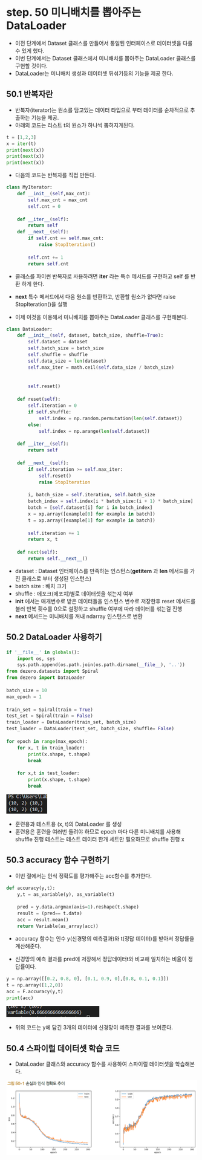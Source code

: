 # step. 50 미니배치를 뽑아주는 DataLoader

- 이전 단계에서 Dataset 클래스를 만들어서 통일된 인터페이스로 데이터셋을 다룰수 있게 했다.
- 이번 단계에서는 Dataset 클래스에서 미니배치를 뽑아주는 DataLoader 클래스를 구현할 것이다.
- DataLoader는 미니배치 생성과 데이터셋 뒤섞기등의 기능을 제공 한다.

## 50.1 반복자란

- 반복자(iterator)는 원소를 담고있는 데이터 타입으로 부터 데이터를 순차적으로 추출하는 기능을 제공.
- 아래의 코드는 리스트 t의 원소가 하나씩 뽑혀지게된다.
```python
t = [1,2,3]
x = iter(t)
print(next(x))
print(next(x))
print(next(x))
```

- 다음의 코드는 반복자를 직접 만든다.
```python
class MyIterator:
    def __init__(self,max_cnt):
        self.max_cnt = max_cnt
        self.cnt = 0

    def __iter__(self):
        return self
    def __next__(self):
        if self.cnt == self.max_cnt:
            raise StopIteration()
        
        self.cnt += 1
        return self.cnt
```
- 클래스를 파이썬 반복자로 사용하려면 __iter__ 라는 특수 메서드를 구현하고 self 를 반환 하게 한다.
- __next__ 특수 메서드에서 다음 원소를 반환하고, 반환할 원소가 없다면 raise StopIteration()을 실행

- 이제 이것을 이용해서 미니배치를 뽑아주는 DataLoader 클래스를 구현해본다.

```python
class DataLoader:
    def __init__(self, dataset, batch_size, shuffle=True):
        self.dataset = dataset
        self.batch_size = batch_size
        self.shuffle = shuffle
        self.data_size = len(dataset)
        self.max_iter = math.ceil(self.data_size / batch_size)
        

        self.reset()

    def reset(self):
        self.iteration = 0
        if self.shuffle:
            self.index = np.random.permutation(len(self.dataset))
        else:
            self.index = np.arange(len(self.dataset))

    def __iter__(self):
        return self

    def __next__(self):
        if self.iteration >= self.max_iter:
            self.reset()
            raise StopIteration

        i, batch_size = self.iteration, self.batch_size
        batch_index = self.index[i * batch_size:(i + 1) * batch_size]
        batch = [self.dataset[i] for i in batch_index]
        x = xp.array([example[0] for example in batch])
        t = xp.array([example[1] for example in batch])

        self.iteration += 1
        return x, t

    def next(self):
        return self.__next__()
```
- dataset : Dataset 인터페이스를 만족하는 인스턴스(__getitem__ 과 __len__ 메서드를 가진 클래스로 부터 생성된 인스턴스)
- batch size : 배치 크기
- shuffle : 에포크(에포치)별로 데이터셋을 섞는지 여부
- __init__ 에서는 매개변수로 받은 데이터들을 인스턴스 변수로 저장한후 reset 메서드를 불러 반복 횟수를 0으로 설정하고 shuffle 여부에 따라 데이터를 섞는걸 진행
- __next__ 메서드는 미니배치를 꺼내 ndarray 인스턴스로 변환

## 50.2 DataLoader 사용하기

```python
if '__file__' in globals():
    import os, sys
    sys.path.append(os.path.join(os.path.dirname(__file__), '..'))
from dezero.datasets import Spiral
from dezero import DataLoader

batch_size = 10
max_epoch = 1

train_set = Spiral(train = True)
test_set = Spiral(train = False)
train_loader = DataLoader(train_set, batch_size)
test_loader = DataLoader(test_set, batch_size, shuffle= False)

for epoch in range(max_epoch):
    for x, t in train_loader:
        print(x.shape, t.shape)
        break

    for x,t in test_loader:
        print(x.shape, t.shape)
        break

```
![Alt text](image-6.png)

- 훈련용과 테스트용 (x, t)의 DataLoader 를 생성
- 훈련용은 훈련을 여러번 돌려야 하므로 epoch 마다 다른 미니배치를 사용해 shuffle 진행 테스트는 테스트 데이터 한개 세트만 필요하므로 shuffle 진행 x

## 50.3 accuracy 함수 구현하기

- 이번 절에서는 인식 정확도를 평가해주는 acc함수를 추가한다.

```python
def accuracy(y,t):
    y,t = as_variable(y), as_variable(t)

    pred = y.data.argmax(axis=1).reshape(t.shape)
    result = (pred== t.data)
    acc = result.mean()
    return Variable(as_array(acc))
```

- accuracy 함수는 인수 y(신경망의 예측결과)와 t(정답 데이터)를 받아서 정답률을 계산해준다.

- 신경망의 예측 결과를 pred에 저장해서 정답데이터t와 비교해 일치하는 비율이 정답률이다.
```python
y = np.array([[0.2, 0.8, 0], [0.1, 0.9, 0],[0.8, 0.1, 0.1]])
t = np.array([1,2,0])
acc = F.accuracy(y,t)
print(acc)
```
![Alt text](image-7.png)
- 위의 코드는 y에 담긴 3개의 데이터에 신경망이 예측한 결과를 보여준다.

## 50.4 스파이럴 데이터셋 학습 코드

- DataLoader 클래스와 accuracy 함수를 사용하여 스파이럴 데이터셋을 학습해본다.


![pic50-1](./img/그림%2050-1.png)




